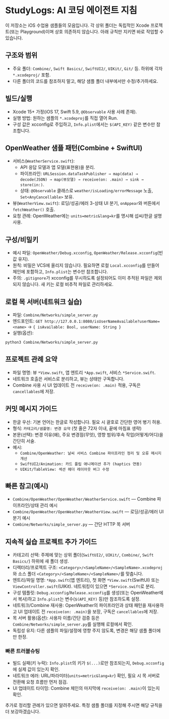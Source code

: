 # StudyLogs: AI 코딩 에이전트 지침

이 저장소는 iOS 수업용 샘플들의 모음입니다. 각 상위 폴더는 독립적인 Xcode 프로젝트(또는 Playground)이며 상호 의존하지 않습니다. 아래 규칙만 지키면 바로 작업할 수 있습니다.

## 구조와 범위
- 주요 폴더: `Combine/`, `Swift Basics/`, `SwiftUI2/`, `UIKit/`, `Git/` 등. 하위에 각자 `*.xcodeproj/` 포함.
- 다른 폴더의 코드를 참조하지 말고, 해당 샘플 폴더 내부에서만 수정/추가하세요.

## 빌드/실행
- Xcode 15+ 가정(iOS 17, Swift 5.9, `@Observable` 사용 사례 존재).
- 실행 방법: 원하는 샘플의 `*.xcodeproj`를 직접 열어 Run.
- 구성 값은 xcconfig로 주입하고, `Info.plist`에서는 `$(API_KEY)` 같은 변수만 참조합니다.

## OpenWeather 샘플 패턴(Combine + SwiftUI)
- 서비스(`WeatherService.swift`):
  - API 응답 모델과 앱 모델(표현용)을 분리.
  - 파이프라인: `URLSession.dataTaskPublisher → map(data) → decode(JSON) → map(뷰모델) → receive(on: .main) → sink → store(in:)`.
  - 상태: `@Observable` 클래스로 `weather/isLoading/errorMessage` 노출, `Set<AnyCancellable>` 보유.
- 뷰(`WeatherView.swift`): 로딩/성공/에러 3-상태 UI 분기, `onAppear`와 버튼에서 `fetchWeather()` 호출.
- 요청 관례: OpenWeather에는 `units=metric&lang=kr`를 명시해 섭씨/한글 설명 사용.

## 구성/비밀키
- 예시 파일: `OpenWeather/Debug.xcconfig`, `OpenWeather/Release.xcconfig`(빈 값 유지).
- 원칙: 비밀은 VCS에 올리지 않습니다. 필요하면 로컬 `Local.xcconfig`를 만들어 체인에 포함하고, `Info.plist`는 변수만 참조합니다.
- 주의: `.gitignore`가 xcconfig를 무시하도록 설정되어도 이미 추적된 파일은 제외되지 않습니다. 새 키는 로컬 비추적 파일로 관리하세요.

## 로컬 목 서버(네트워크 실습)
- 파일: `Combine/Networks/simple_server.py`
- 엔드포인트: `GET http://127.0.0.1:8080/isUserNameAvailable?userName=<name>` → `{ isAvailable: Bool, userName: String }`
- 실행(옵션):
```bash
python3 Combine/Networks/simple_server.py
```

## 프로젝트 관례 요약
- 파일 명명: 뷰 `*View.swift`, 앱 엔트리 `*App.swift`, 서비스 `*Service.swift`.
- 네트워크 호출은 서비스로 분리하고, 뷰는 상태만 구독합니다.
- Combine 사용 시 UI 업데이트 전 `receive(on: .main)` 적용, 구독은 `cancellables`에 저장.

## 커밋 메시지 가이드
- 한글 우선: 기본 언어는 한글로 작성합니다. 필요 시 괄호로 간단한 영어 병기 허용.
- 형식: `카테고리/샘플명: 변경 요약` (첫 줄은 72자 이내, 끝에 마침표 생략)
- 본문(선택): 변경 이유(왜), 주요 변경점(무엇), 영향 범위/후속 작업(어떻게/어디)을 간단히 서술.
- 예시:
  - `Combine/OpenWeather: 날씨 서비스 Combine 파이프라인 정리 및 오류 메시지 개선`
  - `SwiftUI2/Animation: 카드 플립 애니메이션 추가 (haptics 연동)`
  - `UIKit/TableView: 섹션 헤더 레이아웃 버그 수정`

## 빠른 참고(예시)
- `Combine/OpenWeather/OpenWeather/WeatherService.swift` — Combine 파이프라인/상태 관리 예시
- `Combine/OpenWeather/OpenWeather/WeatherView.swift` — 로딩/성공/에러 UI 분기 예시
- `Combine/Networks/simple_server.py` — 간단 HTTP 목 서버

## 지속적 실습 프로젝트 추가 가이드
- 카테고리 선택: 주제에 맞는 상위 폴더(`SwiftUI2/`, `UIKit/`, `Combine/`, `Swift Basics/`) 하위에 새 폴더 생성.
- 디렉터리/프로젝트 구조: `<Category>/<SampleName>/<SampleName>.xcodeproj`와 소스 폴더 `<Category>/<SampleName>/<SampleName>/`를 맞춥니다.
- 엔트리/파일 명명: `*App.swift`(앱 엔트리), 첫 화면 `*View.swift`(SwiftUI) 또는 `ViewController.swift`(UIKit). 네트워킹이 있으면 `*Service.swift`로 분리.
- 구성 템플릿: `Debug.xcconfig`/`Release.xcconfig`를 생성(또는 OpenWeather에서 복사)하고 `Info.plist`는 변수(`$(API_KEY)` 등)만 참조하도록 설정.
- 네트워크/Combine 재사용: OpenWeather의 파이프라인과 상태 패턴을 재사용하고 UI 업데이트 전 `receive(on: .main)`을 보장, 구독은 `cancellables`에 저장.
- 목 서버 활용(옵션): 사용자 이름/간단 검증 등은 `Combine/Networks/simple_server.py`를 실행해 로컬에서 확인.
- 독립성 유지: 다른 샘플의 파일/설정에 영향 주지 않도록, 변경은 해당 샘플 폴더에만 한정.

### 빠른 트러블슈팅
- 빌드 실패(키 누락): `Info.plist`의 키가 `$(...)`로만 참조되는지, `Debug.xcconfig`에 실제 값이 있는지 확인.
- 네트워크 에러: URL/파라미터(`units=metric&lang=kr`) 확인, 필요 시 목 서버로 전환해 요청 흐름만 먼저 점검.
- UI 업데이트 타이밍: Combine 체인의 마지막에 `receive(on: .main)`이 있는지 확인.

추가로 정리할 관례가 있으면 알려주세요. 특정 샘플 폴더를 지정해 주시면 해당 규칙을 더 보강하겠습니다.
